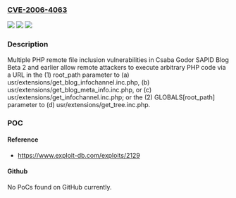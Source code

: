 ### [CVE-2006-4063](https://cve.mitre.org/cgi-bin/cvename.cgi?name=CVE-2006-4063)
![](https://img.shields.io/static/v1?label=Product&message=n%2Fa&color=blue)
![](https://img.shields.io/static/v1?label=Version&message=n%2Fa&color=blue)
![](https://img.shields.io/static/v1?label=Vulnerability&message=n%2Fa&color=brighgreen)

### Description

Multiple PHP remote file inclusion vulnerabilities in Csaba Godor SAPID Blog Beta 2 and earlier allow remote attackers to execute arbitrary PHP code via a URL in the (1) root_path parameter to (a) usr/extensions/get_blog_infochannel.inc.php, (b) usr/extensions/get_blog_meta_info.inc.php, or (c) usr/extensions/get_infochannel.inc.php; or the (2) GLOBALS[root_path] parameter to (d) usr/extensions/get_tree.inc.php.

### POC

#### Reference
- https://www.exploit-db.com/exploits/2129

#### Github
No PoCs found on GitHub currently.


